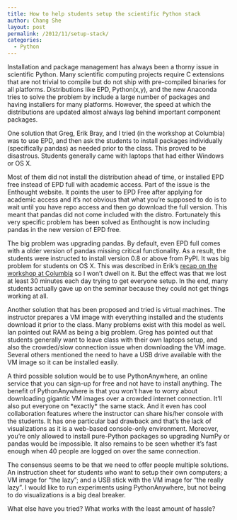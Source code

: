 ```yaml
---
title: How to help students setup the scientific Python stack
author: Chang She
layout: post
permalink: /2012/11/setup-stack/
categories:
  - Python
---
```

Installation and package management has always been a thorny issue in scientific Python. Many scientific computing projects require C extensions that are not trivial to compile but do not ship with pre-compiled binaries for all platforms. Distributions like EPD, Python(x,y), and the new Anaconda tries to solve the problem by include a large number of packages and having installers for many platforms. However, the speed at which the distributions are updated almost always lag behind important component packages.

One solution that Greg, Erik Bray, and I tried (in the workshop at Columbia) was to use EPD, and then ask the students to install packages individually (specifically pandas) as needed prior to the class. This proved to be disastrous. Students generally came with laptops that had either Windows or OS X.

Most of them did not install the distribution ahead of time, or installed EPD free instead of EPD full with academic access. Part of the issue is the Enthought website. It points the user to EPD Free after applying for academic access and it&#8217;s not obvious that what you&#8217;re supposed to do is to wait until you have repo access and then go download the full version. This meant that pandas did not come included with the distro. Fortunately this very specific problem has been solved as Enthought is now including pandas in the new version of EPD free.

The big problem was upgrading pandas. By default, even EPD full comes with a older version of pandas missing critical functionality. As a result, the students were instructed to install version 0.8 or above from PyPI. It was big problem for students on OS X. This was described in Erik&#8217;s [recap on the workshop at Columbia][1] so I won&#8217;t dwell on it. But the effect was that we lost at least 30 minutes each day trying to get everyone setup. In the end, many students actually gave up on the seminar because they could not get things working at all.

Another solution that has been proposed and tried is virtual machines. The instructor prepares a VM image with everything installed and the students download it prior to the class. Many problems exist with this model as well. Ian pointed out RAM as being a big problem. Greg has pointed out that students generally want to leave class with their own laptops setup, and also the crowded/slow connection issue when downloading the VM image. Several others mentioned the need to have a USB drive available with the VM image so it can be installed easily.

A third possible solution would be to use PythonAnywhere, an online service that you can sign-up for free and not have to install anything. The benefit of PythonAnywhere is that you won&#8217;t have to worry about downloading gigantic VM images over a crowded internet connection. It&#8217;ll also put everyone on \*exactly\* the same stack. And it even has cool collaboration features where the instructor can share his/her console with the students. It has one particular bad drawback and that&#8217;s the lack of visualizations as it is a web-based console-only environment. Moreover, you&#8217;re only allowed to install pure-Python packages so upgrading NumPy or pandas would be impossible. It also remains to be seen whether it&#8217;s fast enough when 40 people are logged on over the same connection.

The consensus seems to be that we need to offer people multiple solutions. An instruction sheet for students who want to setup their own computers; a VM image for &#8220;the lazy&#8221;; and a USB stick with the VM image for &#8220;the really lazy&#8221;. I would like to run experiments using PythonAnywhere, but not being to do visualizations is a big deal breaker.

What else have you tried? What works with the least amount of hassle?

 [1]: http://teaching.software-carpentry.org/2012/10/05/columbia-university-recap-part-2/ "Columbia University Recap: Part 2"